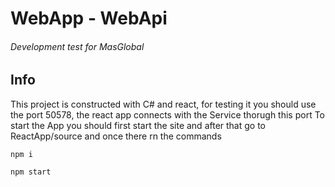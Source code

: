 # WebApp - WebApi
###### Development test for MasGlobal

## Info
This project is constructed with C# and react, for testing it you should use the port 50578, the react app connects with 
the Service thorugh this port
To start the App you should first start the site and after that go to ReactApp/source and once there rn the commands

```
npm i
```
```
npm start
```
